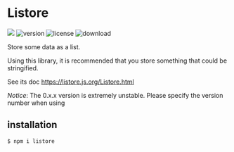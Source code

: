 # Listore

[![](https://badgen.net/packagephobia/install/listore)](https://packagephobia.com/result?p=listore)
![version](https://img.shields.io/npm/v/listore)
![license](https://img.shields.io/npm/l/listore)
![download](https://img.shields.io/npm/dt/listore)

Store some data as a list.

Using this library, it is recommended that you store something that could be stringified.

See its doc <https://listore.js.org/Listore.html>

_Notice_: The 0.x.x version is extremely unstable. Please specify the version number when using

## installation

```sh
$ npm i listore
```
